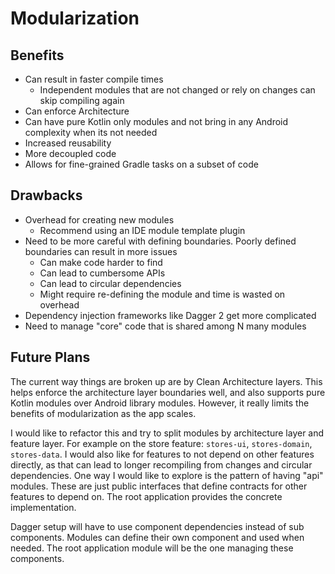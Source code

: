 # Modularization

## Benefits

* Can result in faster compile times
    * Independent modules that are not changed or rely on changes can skip
    compiling again
* Can enforce Architecture
* Can have pure Kotlin only modules and not bring in any Android complexity when its not needed
* Increased reusability
* More decoupled code
* Allows for fine-grained Gradle tasks on a subset of code

## Drawbacks

* Overhead for creating new modules
    * Recommend using an IDE module template plugin
* Need to be more careful with defining boundaries. Poorly defined boundaries can result in more issues
    * Can make code harder to find
    * Can lead to cumbersome APIs
    * Can lead to circular dependencies
    * Might require re-defining the module and time is wasted on overhead
* Dependency injection frameworks like Dagger 2 get more complicated
* Need to manage "core" code that is shared among N many modules

## Future Plans

The current way things are broken up are by Clean Architecture layers. This helps enforce the architecture layer boundaries well, and also supports pure Kotlin modules over Android library modules. However, it really limits the benefits of modularization as the app scales.

I would like to refactor this and try to split modules by architecture layer and feature layer. For example on the store feature: `stores-ui`, `stores-domain`, `stores-data`. I would also like for features to not depend on other features directly, as that can lead to longer recompiling from changes and circular dependencies. One way I would like to explore is the pattern of having "api" modules. These are just public interfaces that define contracts for other features to depend on. The root application provides the concrete implementation.

Dagger setup will have to use component dependencies instead of sub components. Modules can define their own component and used when needed. The root application module will be the one managing these components.
